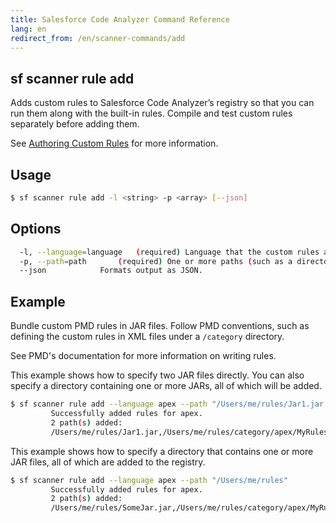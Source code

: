 ```yaml
---
title: Salesforce Code Analyzer Command Reference
lang: en
redirect_from: /en/scanner-commands/add
---
```


## sf scanner rule add
Adds custom rules to Salesforce Code Analyzer’s registry so that you can run them along with the built-in rules. Compile and test custom rules separately before adding them.

See [Authoring Custom Rules](./en/v3.x/custom-rules/author/) for more information.

## Usage

```bash
$ sf scanner rule add -l <string> -p <array> [--json]
```
  
## Options

```bash
  -l, --language=language	(required) Language that the custom rules are evaluated against.
  -p, --path=path		(required) One or more paths (such as a directory or JAR file) to custom rule definitions. Specify multiple values as a comma-separated list.
  --json			Formats output as JSON.

```
  
## Example
Bundle custom PMD rules in JAR files. Follow PMD conventions, such as defining the custom rules in XML files under a ```/category``` directory.

See PMD's documentation for more information on writing rules.

This example shows how to specify two JAR files directly. You can also specify a directory containing one or more JARs, all of which will be added.

```bash
$ sf scanner rule add --language apex --path "/Users/me/rules/Jar1.jar,/Users/me/rules/category/apex/MyRules.xml"
         Successfully added rules for apex.
         2 path(s) added:
         /Users/me/rules/Jar1.jar,/Users/me/rules/category/apex/MyRules.xml
```

This example shows how to specify a directory that contains one or more JAR files, all of which are added to the registry. 

```bash
$ sf scanner rule add --language apex --path "/Users/me/rules"
         Successfully added rules for apex.
         2 path(s) added:
         /Users/me/rules/SomeJar.jar,/Users/me/rules/category/apex/MyRules.xml
```
